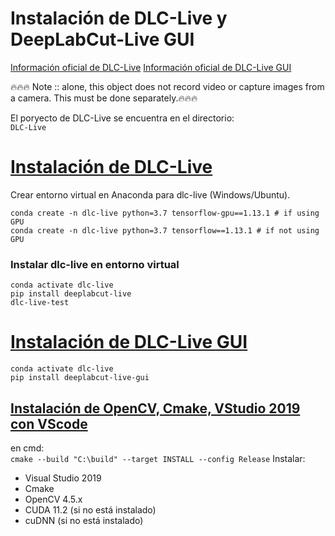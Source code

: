 # Instalación de DLC-Live y DeepLabCut-Live GUI

[Información oficial de DLC-Live](https://github.com/DeepLabCut/DeepLabCut-live)
[Información oficial de DLC-Live GUI](https://github.com/DeepLabCut/DeepLabCut-live-GUI)

🔥🔥🔥 Note :: alone, this object does not record video or capture images from a camera. This must be done separately.🔥🔥🔥



El poryecto de DLC-Live se encuentra en el directorio: <br>
```DLC-Live```

# [Instalación de DLC-Live](https://github.com/DeepLabCut/DeepLabCut-live/blob/master/docs/install_desktop.md?plain=1)
Crear entorno virtual en Anaconda para dlc-live (Windows/Ubuntu). <br>
~~~
conda create -n dlc-live python=3.7 tensorflow-gpu==1.13.1 # if using GPU
conda create -n dlc-live python=3.7 tensorflow==1.13.1 # if not using GPU
~~~
### Instalar dlc-live en entorno virtual
~~~
conda activate dlc-live
pip install deeplabcut-live
dlc-live-test
~~~

# [Instalación de DLC-Live GUI](https://github.com/DeepLabCut/DeepLabCut-live-GUI/blob/master/docs/install.md?plain=1)
~~~
conda activate dlc-live
pip install deeplabcut-live-gui
~~~

## [Instalación de OpenCV, Cmake, VStudio 2019 con VScode ](https://www.youtube.com/watch?v=-GY2gT2umpk&ab_channel=NicolaiNielsen-ComputerVision%26AI)
en cmd: <br>
```cmake --build "C:\build" --target INSTALL --config Release```
Instalar: <br>
- Visual Studio 2019
- Cmake
- OpenCV 4.5.x
- CUDA 11.2 (si no está instalado)
- cuDNN (si no está instalado)